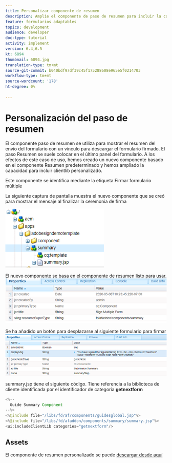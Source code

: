 ```yaml
---
title: Personalizar componente de resumen
description: Amplíe el componente de paso de resumen para incluir la capacidad de navegar al siguiente formulario en el paquete.
feature: formularios adaptables
topics: development
audience: developer
doc-type: tutorial
activity: implement
version: 6.4,6.5
kt: 6894
thumbnail: 6894.jpg
translation-type: tm+mt
source-git-commit: b040bdf97df39c45f175288608e965e5f0214703
workflow-type: tm+mt
source-wordcount: '178'
ht-degree: 0%

---
```



# Personalización del paso de resumen

El componente paso de resumen se utiliza para mostrar el resumen del envío del formulario con un vínculo para descargar el formulario firmado. El paso Resumen se suele colocar en el último panel del formulario.
A los efectos de este caso de uso, hemos creado un nuevo componente basado en el componente Resumen predeterminado y hemos ampliado la capacidad para incluir clientlib personalizado.

Este componente se identifica mediante la etiqueta Firmar formulario múltiple

La siguiente captura de pantalla muestra el nuevo componente que se creó para mostrar el mensaje al finalizar la ceremonia de firma

![componente de resumen](assets/summary.PNG)

El nuevo componente se basa en el componente de resumen listo para usar.
![component-prop](assets/componentprop.PNG)

Se ha añadido un botón para desplazarse al siguiente formulario para firmar
![template-code](assets/template-code.PNG)

summary.jsp tiene el siguiente código. Tiene referencia a la biblioteca de cliente identificada por el identificador de categoría **getnextform**

```java
<%--
  Guide Summary Component
--%>
<%@include file="/libs/fd/af/components/guidesglobal.jsp"%>
<%@include file="/libs/fd/afaddon/components/summary/summary.jsp"%>
<ui:includeClientLib categories="getnextform"/>
```

## Assets

El componente de resumen personalizado se puede [descargar desde aquí](assets/custom-summary-step.zip)



